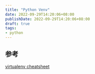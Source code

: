 ```yaml
---
title: "Python Venv"
date: 2022-09-29T14:20:06+08:00
publishDate: 2022-09-29T14:20:06+08:00
draft: true
tags:
- python
---
```


## 参考
[virtualenv cheatsheet](https://aaronlelevier.github.io/virtualenv-cheatsheet/)
